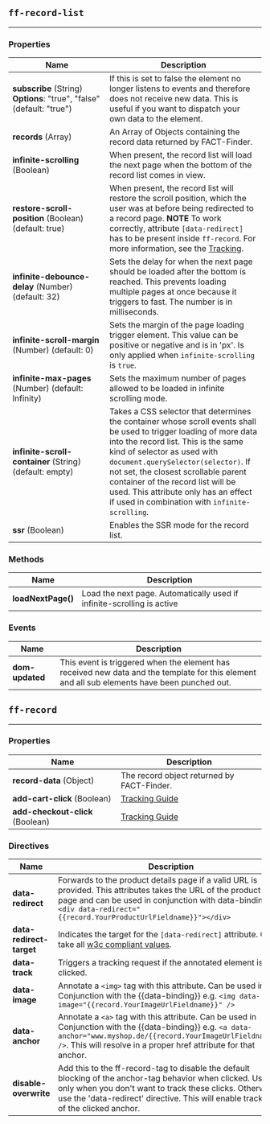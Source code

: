 ## `ff-record-list`
___
### Properties
| Name | Description |
| ---- | ----------- |
| **subscribe**&nbsp;(String) **Options**:&nbsp;"true",&nbsp;"false" (default: "true") | If this is set to false the element no longer listens to events and therefore does not receive new data. This is useful if you want to dispatch your own data to the element. |
| **records**&nbsp;(Array) | An Array of Objects containing the record data returned by FACT-Finder. |
| **infinite-scrolling** (Boolean) | When present, the record list will load the next page when the bottom of the record list comes in view. |
| **restore-scroll-position** (Boolean) (default: true) | When present, the record list will restore the scroll position, which the user was at before being redirected to a record page. **NOTE** To work correctly, attribute `[data-redirect]` has to be present inside `ff-record`. For more information, see the [Tracking](documentation/4.x/tracking-guide).   |
| **infinite-debounce-delay** (Number) (default: 32) | Sets the delay for when the next page should be loaded after the bottom is reached. This prevents loading multiple pages at once because it triggers to fast. The number is in milliseconds. |
| **infinite-scroll-margin** (Number) (default: 0) |  Sets the margin of the page loading trigger element. This value can be positive or negative and is in 'px'. Is only applied when `infinite-scrolling` is `true`. |
| **infinite-max-pages** (Number) (default: Infinity) |  Sets the maximum number of pages allowed to be loaded in infinite scrolling mode. |
| **infinite-scroll-container** (String) (default: empty) | Takes a CSS selector that determines the container whose scroll events shall be used to trigger loading of more data into the record list. This is the same kind of selector as used with `document.querySelector(selector)`. If not set, the closest scrollable parent container of the record list will be used. This attribute only has an effect if used in combination with `infinite-scrolling`. |
| **ssr** (Boolean) | Enables the SSR mode for the record list. |

### Methods
| Name | Description |
| ---- | ----------- |
| **loadNextPage()** | Load the next page. Automatically used if infinite-scrolling is active |

### Events
| Name | Description |
| ---- | ----------- |
| **dom-updated** | This event is triggered when the element has received new data and the template for this element and all sub elements have been punched out. |

## `ff-record`
___
### Properties
| Name | Description |
| ---- | ----------- |
| **record-data** (Object) | The record object returned by FACT-Finder. |
| **add-cart-click** (Boolean) |  [Tracking Guide](/guides/tracking-guide) |
| **add-checkout-click** (Boolean) |  [Tracking Guide](/guides/tracking-guide) |

### Directives
| Name | Description |
| ---- | ----------- |
| **data-redirect** | Forwards to the product details page if a valid URL is provided. This attributes takes the URL of the product detail page and can be used in conjunction with data-binding e.g. `<div data-redirect="{{record.YourProductUrlFieldname}}"></div>` |
| **data-redirect-target** | Indicates the target for the `[data-redirect]` attribute. Can take all [w3c compliant values](https://www.w3schools.com/TAGS/att_a_target.asp).|
| **data-track** | Triggers a tracking request if the annotated element is clicked. |
| **data-image** | Annotate a `<img>` tag with this attribute. Can be used in Conjunction with the {{data-binding}} e.g. `<img data-image="{{record.YourImageUrlFieldname}}" />`|
| **data-anchor** | Annotate a `<a>` tag with this attribute. Can be used in Conjunction with the {{data-binding}} e.g. `<a data-anchor="www.myshop.de/{{record.YourImageUrlFieldname}}" />`. This will resolve in a proper href attribute for that anchor. |
| **disable-overwrite** | Add this to the ff-record-tag to disable the default blocking of the anchor-tag behavior when clicked. Use this only when you don't want to track these clicks. Otherwise use the 'data-redirect' directive. This will enable tracking of the clicked anchor. |



